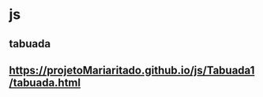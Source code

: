 # js
tabuada 
-------------------------------------------------------------
https://projetoMariaritado.github.io/js/Tabuada1/tabuada.html
-------------------------------------------------------------
